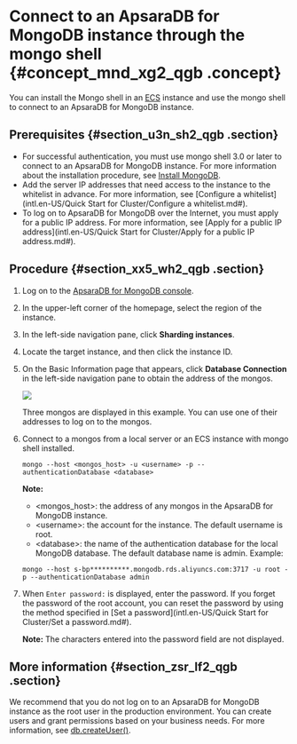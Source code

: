 # Connect to an ApsaraDB for MongoDB instance through the mongo shell {#concept_mnd_xg2_qgb .concept}

You can install the Mongo shell in an [ECS](https://www.alibabacloud.com/help/zh/doc-detail/25367.htm) instance and use the mongo shell to connect to an ApsaraDB for MongoDB instance.

## Prerequisites {#section_u3n_sh2_qgb .section}

-   For successful authentication, you must use mongo shell 3.0 or later to connect to an ApsaraDB for MongoDB instance. For more information about the installation procedure, see [Install MongoDB](https://docs.mongodb.com/v3.4/installation/).
-   Add the server IP addresses that need access to the instance to the whitelist in advance. For more information, see [Configure a whitelist](intl.en-US/Quick Start for Cluster/Configure a whitelist.md#).
-   To log on to ApsaraDB for MongoDB over the Internet, you must apply for a public IP address. For more information, see [Apply for a public IP address](intl.en-US/Quick Start for Cluster/Apply for a public IP address.md#).

## Procedure {#section_xx5_wh2_qgb .section}

1.  Log on to the [ApsaraDB for MongoDB console](https://mongodb.console.aliyun.com/#/mongodb/detail/dds-bp141308a7947204/info).
2.  In the upper-left corner of the homepage, select the region of the instance.
3.  In the left-side navigation pane, click **Sharding instances**.
4.  Locate the target instance, and then click the instance ID.
5.  On the Basic Information page that appears, click **Database Connection** in the left-side navigation pane to obtain the address of the mongos.

    ![](http://static-aliyun-doc.oss-cn-hangzhou.aliyuncs.com/assets/img/6695/155926683213838_en-US.png)

    Three mongos are displayed in this example. You can use one of their addresses to log on to the mongos.

6.  Connect to a mongos from a local server or an ECS instance with mongo shell installed.

    ```
    mongo --host <mongos_host> -u <username> -p --authenticationDatabase <database>
    ```

    **Note:** 

    -   <mongos\_host\>: the address of any mongos in the ApsaraDB for MongoDB instance.
    -   <username\>: the account for the instance. The default username is root.
    -   <database\>: the name of the authentication database for the local MongoDB database. The default database name is admin.
    Example:

    ```
    mongo --host s-bp**********.mongodb.rds.aliyuncs.com:3717 -u root -p --authenticationDatabase admin
    ```

7.  When `Enter password:` is displayed, enter the password. If you forget the password of the root account, you can reset the password by using the method specified in [Set a password](intl.en-US/Quick Start for Cluster/Set a password.md#).

    **Note:** The characters entered into the password field are not displayed.


## More information {#section_zsr_lf2_qgb .section}

We recommend that you do not log on to an ApsaraDB for MongoDB instance as the root user in the production environment. You can create users and grant permissions based on your business needs. For more information, see [db.createUser\(\)](https://docs.mongodb.com/manual/reference/method/db.createUser/).

